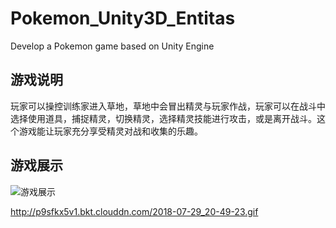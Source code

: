 # Pokemon_Unity3D_Entitas
Develop a Pokemon game based on Unity Engine

## 游戏说明

玩家可以操控训练家进入草地，草地中会冒出精灵与玩家作战，玩家可以在战斗中选择使用道具，捕捉精灵，切换精灵，选择精灵技能进行攻击，或是离开战斗。这个游戏能让玩家充分享受精灵对战和收集的乐趣。

## 游戏展示

![游戏展示](http://p9sfkx5v1.bkt.clouddn.com/2018-07-29_20-49-23.gif)

http://p9sfkx5v1.bkt.clouddn.com/2018-07-29_20-49-23.gif